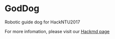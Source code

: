 # GodDog
Robotic guide dog for HackNTU2017

For more infomation, please visit our [Hackmd page](https://hackmd.io/s/Skcy2I1L-)
